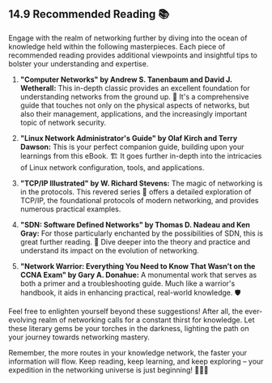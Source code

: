 ## 14.9 Recommended Reading 📚

Engage with the realm of networking further by diving into the ocean of knowledge held within the following masterpieces. Each piece of recommended reading provides additional viewpoints and insightful tips to bolster your understanding and expertise. 

1. **"Computer Networks" by Andrew S. Tanenbaum and David J. Wetherall:** This in-depth classic provides an excellent foundation for understanding networks from the ground up. 🌳 It's a comprehensive guide that touches not only on the physical aspects of networks, but also their management, applications, and the increasingly important topic of network security.

2. **"Linux Network Administrator's Guide" by Olaf Kirch and Terry Dawson:** This is your perfect companion guide, building upon your learnings from this eBook. 🏗️ It goes further in-depth into the intricacies of Linux network configuration, tools, and applications.

3. **"TCP/IP Illustrated" by W. Richard Stevens:** The magic of networking is in the protocols. This revered series 💫 offers a detailed exploration of TCP/IP, the foundational protocols of modern networking, and provides numerous practical examples.

4. **"SDN: Software Defined Networks" by Thomas D. Nadeau and Ken Gray:** For those particularly enchanted by the possibilities of SDN, this is great further reading. 🎩 Dive deeper into the theory and practice and understand its impact on the evolution of networking.

5. **"Network Warrior: Everything You Need to Know That Wasn’t on the CCNA Exam" by Gary A. Donahue:** A monumental work that serves as both a primer and a troubleshooting guide. Much like a warrior's handbook, it aids in enhancing practical, real-world knowledge. 🛡️

Feel free to enlighten yourself beyond these suggestions! After all, the ever-evolving realm of networking calls for a constant thirst for knowledge. Let these literary gems be your torches in the darkness, lighting the path on your journey towards networking mastery. 

Remember, the more routes in your knowledge network, the faster your information will flow. Keep reading, keep learning, and keep exploring – your expedition in the networking universe is just beginning! 🔭💫📡